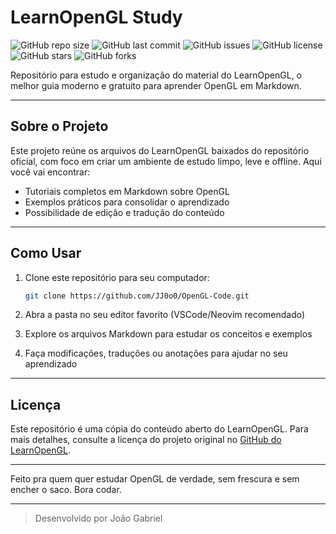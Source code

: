 # LearnOpenGL Study

![GitHub repo size](https://img.shields.io/github/repo-size/JJ0o0/OpenGL-Code)
![GitHub last commit](https://img.shields.io/github/last-commit/JJ0o0/OpenGL-Code)
![GitHub issues](https://img.shields.io/github/issues/JJ0o0/OpenGL-Code)
![GitHub license](https://img.shields.io/github/license/JJ0o0/OpenGL-Code)
![GitHub stars](https://img.shields.io/github/stars/JJ0o0/OpenGL-Code?style=social)
![GitHub forks](https://img.shields.io/github/forks/JJ0o0/OpenGL-Code?style=social)

Repositório para estudo e organização do material do LearnOpenGL, o melhor guia moderno e gratuito para aprender OpenGL em Markdown.

---

## Sobre o Projeto

Este projeto reúne os arquivos do LearnOpenGL baixados do repositório oficial, com foco em criar um ambiente de estudo limpo, leve e offline. Aqui você vai encontrar:

- Tutoriais completos em Markdown sobre OpenGL  
- Exemplos práticos para consolidar o aprendizado  
- Possibilidade de edição e tradução do conteúdo

---

## Como Usar

1. Clone este repositório para seu computador:  
   ```bash
   git clone https://github.com/JJ0o0/OpenGL-Code.git
   ```  

2. Abra a pasta no seu editor favorito (VSCode/Neovim recomendado)  
3. Explore os arquivos Markdown para estudar os conceitos e exemplos  
4. Faça modificações, traduções ou anotações para ajudar no seu aprendizado

---

## Licença

Este repositório é uma cópia do conteúdo aberto do LearnOpenGL. Para mais detalhes, consulte a licença do projeto original no [GitHub do LearnOpenGL](https://github.com/JoeyDeVries/LearnOpenGL).

---

Feito pra quem quer estudar OpenGL de verdade, sem frescura e sem encher o saco. Bora codar.

---

> Desenvolvido por João Gabriel